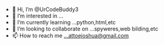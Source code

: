 - 👋 Hi, I’m @UrCodeBuddy3
- 👀 I’m interested in ...
- 🌱 I’m currently learning ...python,html,etc
- 💞️ I’m looking to collaborate on ...spyweres,web bilding,etc
- 📫 How to reach me ...attoejoshua@gmail.com

<!---
UrCodeBuddy3/UrCodeBuddy3 is a ✨ special ✨ repository because its `README.md` (this file) appears on your GitHub profile.
You can click the Preview link to take a look at your changes.
--->
